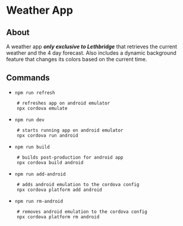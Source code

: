 # Weather App

## About

A weather app ***only exclusive to Lethbridge*** that retrieves the current weather and the 4 day forecast. Also includes a dynamic background feature that changes its colors based on the current time. 

## Commands
- `npm run refresh`
```properties
    # refreshes app on android emulator
    npx cordova emulate 
```
- `npm run dev`
```properties
    # starts running app on android emulator
    npx cordova run android 
```
- `npm run build`
```properties
    # builds post-production for android app
    npx cordova build android 
```
- `npm run add-android`
```properties
    # adds android emulation to the cordova config
    npx cordova platform add android
```
- `npm run rm-android`
```properties
    # removes android emulation to the cordova config
    npx cordova platform rm android
```
